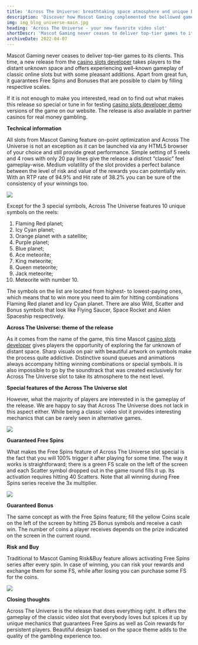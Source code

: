 ```yaml
---
title: 'Across The Universe: breathtaking space atmosphere and unique Bonus Win Scale are awaiting'
description: 'Discover how Mascot Gaming complemented the bellowed gameplay of classic video slots with new features and beautiful theme of distant space all in their new release – Across The Universe.'
img: img_blog_universe-main.jpg
heading: 'Across The Universe - your new favorite video slot'
shortDescr: 'Mascot Gaming never ceases to deliver top-tier games to its clients. This time, a new release from the casino slots developer takes players to the distant unknown space and offers experiencing well-known gameplay of classic online slots but with some pleasant additions. If it is not enough to make you interested, read on to find out what makes this release so special.'
archiveDate: 2022-04-07
---
```

Mascot Gaming never ceases to deliver top–tier games to its clients. This time, a new release from the [casino slots developer](https://mascot.games/blog/fruit-slots-by-top-casino-slot-developer-double-review) takes players to the distant unknown space and offers experiencing well–known gameplay of classic online slots but with some pleasant additions. Apart from great fun, it guarantees Free Spins and Bonuses that are possible to claim by filling respective scales.


If it is not enough to make you interested, read on to find out what makes this release so special or tune in for testing [casino slots developer demo](https://mascot.games/blog/fruit-slots-by-top-casino-slot-developer-double-review) versions of the game on our website. The release is also available in partner casinos for real money gambling.

**Technical information**

All slots from Mascot Gaming feature on-point optimization and Across The Universe is not an exception as it can be launched via any HTML5 browser of your choice and still provide great performance. Simple setting of 5 reels and 4 rows with only 20 pay lines give the release a distinct “classic” feel gameplay-wise. Medium volatility of the slot provides a perfect balance between the level of risk and value of the rewards you can potentially win. With an RTP rate of 94.9% and Hit rate of 38.2% you can be sure of the consistency of your winnings too.

![](../../images/img_blog_universe-1.jpg)

Except for the 3 special symbols, Across The Universe features 10 unique symbols on the reels:

1.  Flaming Red planet;
2.  Icy Cyan planet;
3.  Orange planet with a satellite;
4.  Purple planet;
5.  Blue planet;
6.  Ace meteorite;
7.  King meteorite;
8.  Queen meteorite;
9.  Jack meteorite;
10.  Meteorite with number 10.

The symbols on the list are located from highest- to lowest-paying ones, which means that to win more you need to aim for hitting combinations Flaming Red planet and Icy Cyan planet. There are also Wild, Scatter and Bonus symbols that look like Flying Saucer, Space Rocket and Alien Spaceship respectively.

**Across The Universe: theme of the release**

As it comes from the name of the game, this time Mascot [casino slots developer](https://mascot.games/blog/fruit-slots-by-top-casino-slot-developer-double-review) gives players the opportunity of exploring the far unknown of distant space. Sharp visuals on pair with beautiful artwork on symbols make the process quite addictive. Distinctive sound queues and animations always accompany hitting winning combinations or special symbols. It is also impossible to go by the soundtrack that was created exclusively for Across The Universe slot to take its atmosphere to the next level.

**Special features of the Across The Universe slot**

However, what the majority of players are interested in is the gameplay of the release. We are happy to say that Across The Universe does not lack in this aspect either. While being a classic video slot it provides interesting mechanics that can be rarely seen in alternative games.

![](../../images/img_blog_universe-2.jpg)

**Guaranteed Free Spins**

What makes the Free Spins feature of Across The Universe slot special is the fact that you will 100% trigger it after playing for some time. The way it works is straightforward; there is a green FS scale on the left of the screen and each Scatter symbol dropped out in the game round fills it up. Its activation requires hitting 40 Scatters. Note that all winning during Free Spins series receive the 3x multiplier.

![](../../images/img_blog_universe-3.jpg)

**Guaranteed Bonus**

The same concept as with the Free Spins feature; fill the yellow Coins scale on the left of the screen by hitting 25 Bonus symbols and receive a cash win. The number of coins a player receives depends on the prize indicated on the screen in the current round.

**Risk and Buy**

Traditional to Mascot Gaming Risk&Buy feature allows activating Free Spins series after every spin. In case of winning, you can risk your rewards and exchange them for some FS, while after losing you can purchase some FS for the coins.

![](../../images/img_blog_universe-4.jpg)

**Closing thoughts**

Across The Universe is the release that does everything right. It offers the gameplay of the classic video slot that everybody loves but spices it up by unique mechanics that guarantees Free Spins as well as Coin rewards for persistent players. Beautiful design based on the space theme adds to the quality of the gambling experience too.
